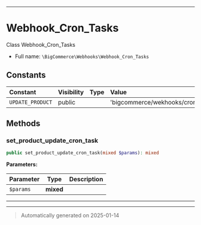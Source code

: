 ***

# Webhook_Cron_Tasks

Class Webhook_Cron_Tasks



* Full name: `\BigCommerce\Webhooks\Webhook_Cron_Tasks`


## Constants

| Constant | Visibility | Type | Value |
|:---------|:-----------|:-----|:------|
|`UPDATE_PRODUCT`|public| |&#039;bigcommerce/wekhooks/cron/update_product&#039;|


## Methods


### set_product_update_cron_task



```php
public set_product_update_cron_task(mixed $params): mixed
```








**Parameters:**

| Parameter | Type | Description |
|-----------|------|-------------|
| `$params` | **mixed** |  |





***


***
> Automatically generated on 2025-01-14
